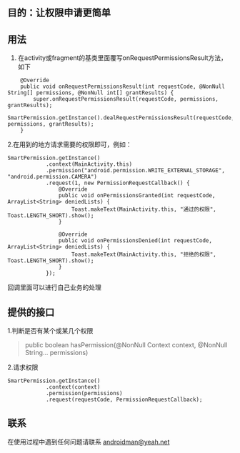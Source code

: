 ## 目的：让权限申请更简单
## 用法
1. 在activity或fragment的基类里面覆写onRequestPermissionsResult方法，如下
```
    @Override
    public void onRequestPermissionsResult(int requestCode, @NonNull String[] permissions, @NonNull int[] grantResults) {
        super.onRequestPermissionsResult(requestCode, permissions, grantResults);
        SmartPermission.getInstance().dealRequestPermissionsResult(requestCode, permissions, grantResults);
    }
```
2.在用到的地方请求需要的权限即可，例如：
```
SmartPermission.getInstance()
            .context(MainActivity.this)
            .permission("android.permission.WRITE_EXTERNAL_STORAGE", "android.permission.CAMERA")
            .request(1, new PermissionRequestCallback() {
                @Override
                public void onPermissionsGranted(int requestCode, ArrayList<String> deniedLists) {
                    Toast.makeText(MainActivity.this, "通过的权限", Toast.LENGTH_SHORT).show();
                }

                @Override
                public void onPermissionsDenied(int requestCode, ArrayList<String> deniedLists) {
                    Toast.makeText(MainActivity.this, "拒绝的权限", Toast.LENGTH_SHORT).show();
                }
            });
```
回调里面可以进行自己业务的处理

## 提供的接口
1.判断是否有某个或某几个权限
> public boolean hasPermission(@NonNull Context context, @NonNull String... permissions)

2.请求权限
```
SmartPermission.getInstance()
            .context(context)
            .permission(permissions)
            .request(requestCode, PermissionRequestCallback);
```
## 联系
在使用过程中遇到任何问题请联系
androidman@yeah.net